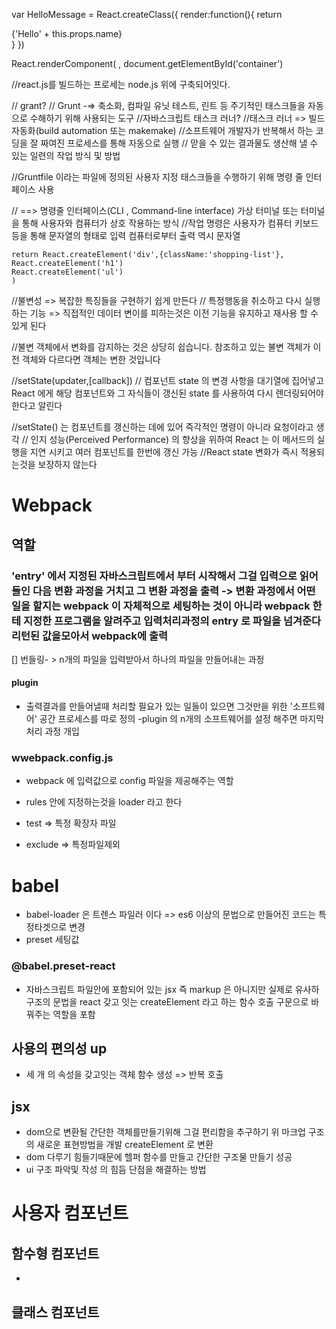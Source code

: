 var HelloMessage = React.createClass({
render:function(){
return <div>{'Hello' + this.props.name}</div>
}
})

React.renderComponent(
<HelloMessage name = "John"/>,
document.getElementById('container')

//react.js를 빌드하는 프로세는 node.js 위에 구축되어잇다.

// grant?
// Grunt -=> 축소화, 컴파일 유닛 테스트, 린트 등 주기적인 태스크들을 자동으로 수해하기 위해 사용되는 도구
//자바스크립트 태스크 러너?
//태스크 러너 => 빌드 자동화(build automation 또는 makemake)
//소프트웨어 개발자가 반복해서 하는 코딩을 잘 짜여진 프로세스를 통해 자동으로 실행
// 맏을 수 있는 결과물도 생산해 낼 수 있는 일련의 작업 방식 및 방법

//Gruntfile 이라는 파일에 정의된 사용자 지정 태스크들을 수행하기 위해 명령 줄 인터페이스 사용

// ==> 명령줄 인터페이스(CLI , Command-line interface) 가상 터미널 또는 터미널을 통해 사용자와 컴퓨터가 상호 작용하는 방식
//작업 명령은 사용자가 컴퓨터 키보드 등을 통해 문자열의 형태로 입력 컴퓨터로부터 출력 역시 문자열

    return React.createElement('div',{className:'shopping-list'},
    React.createElement('h1')
    React.createElement('ul')
    )

//불변성 => 복잡한 특징들을 구현하기 쉽게 만든다
// 특정행동을 취소하고 다시 실행하는 기능 => 직접적인 데이터 변이를 피하는것은 이전 기능을 유지하고 재사용 할 수 있게 된다

//불변 객체에서 변화를 감지하는 것은 상당히 쉽습니다. 참조하고 있는 불변 객체가 이전 객체와 다르다면 객체는 변한 것입니다

//setState(updater,[callback])
// 컴포넌트 state 의 변경 사항을 대기열에 집어넣고 React 에게 해당 컴포넌트와 그 자식들이 갱신된 state 를 사용하여 다시 렌더링되어야 한다고 알린다

//setState() 는 컴포넌트를 갱신하는 데에 있어 즉각적인 명령이 아니라 요청이라고 생각
// 인지 성능(Perceived Performance) 의 향상을 위하여 React 는 이 메서드의 실행을 지연 시키고 여러 컴포넌트를 한번에 갱신 가능
//React state 변화가 즉시 적용되는것을 보장하지 않는다

# Webpack

## 역할

### 'entry' 에서 지정된 자바스크립트에서 부터 시작해서 그걸 입력으로 읽어 들인 다음 변환 과정을 거치고 그 변환 과정을 출력 -> 변환 과정에서 어떤 일을 할지는 webpack 이 자체적으로 세팅하는 것이 아니라 webpack 한테 지정한 프로그램을 알려주고 입력처리과정의 entry 로 파일을 넘겨준다 리턴된 값을모아서 webpack에 출력

[] 번들링- > n개의 파일을 입력받아서 하나의 파일을 만들어내는 과정

#### plugin

- 출력결과를 만들어낼때 처리할 필요가 있는 일들이 있으면 그것만을 위한 '소프트웨어' 공간 프로세스를 따로 정의
  -plugin 의 n개의 소프트웨어를 설정 해주면 마지막 처리 과정 개입

### wwebpack.config.js

- webpack 에 입력값으로 config 파일을 제공해주는 역할

- rules 안에 지정하는것을 loader 라고 한다
- test => 특정 확장자 파일
- exclude => 특정파일제외

# babel

- babel-loader 은 트렌스 파일러 이다 => es6 이상의 문법으로 만들어진 코드는 특정타겟으로 변경
- preset 세팅값

### @babel.preset-react

- 자바스크립트 파일안에 포함되어 있는 jsx 즉 markup 은 아니지만 실제로 유사하구조의 문법을 react 갖고 잇는 createElement 라고 하는 함수 호출 구문으로 바꿔주는 역할을 포함

## 사용의 편의성 up

- 세 개 의 속성을 갖고잇는 객체 함수 생성 => 반복 호출

## jsx

- dom으로 변환될 간단한 객체를만들기위해 그걸 편리함을 추구하기 위 마크업 구조의 새로운 표현방법을 개발 createElement 로 변환
- dom 다루기 힘들기때문에 헬퍼 함수를 만들고 간단한 구조물 만들기 성공
- ui 구조 파악및 작성 의 힘듬 단점을 해결하는 방법

# 사용자 컴포넌트

## 함수형 컴포넌트

- 

## 클래스 컴포넌트
